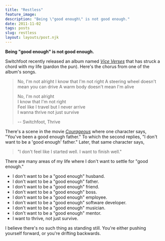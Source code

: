 ```yaml
---
title: "Restless"
feature_image: 
description: "Being \"good enough\" is not good enough."
date: 2011-11-02
tags: posts
slug: restless
layout: layouts/post.njk
---
```


**Being "good enough" is not good enough.**

Switchfoot recently released an album named _[Vice Verses](http://www.amazon.com/Vice-Verses/dp/B005MW5G1E/ref=sr_1_1?ie=UTF8&qid=1320233645&sr=8-1 "Vice Verses")_ that has struck a chord with my life (pardon the pun). Here's the chorus from one of the album's songs.

> No, I'm not alright I know that I'm not right A steering wheel doesn't mean you can drive A warm body doesn't mean I'm alive
>
> No, I'm not alright  
> I know that I'm not right  
> Feel like I travel but I never arrive  
> I wanna thrive not just survive
>
> \-- Switchfoot, Thrive

There's a scene in the movie _[Courageous](http://www.courageousthemovie.com/)_ where one character says, "You've been a good enough father." To which the second replies, "I don't want to be a 'good enough' father." Later, that same character says,

> "I don't feel like I started well. I want to finish well."

There are many areas of my life where I don't want to settle for "good enough."

* I don't want to be a "good enough" husband.
* I don't want to be a "good enough" father.
* I don't want to be a "good enough" friend.
* I don't want to be a "good enough" boss.
* I don't want to be a "good enough" employee.
* I don't want to be a "good enough" software developer.
* I don't want to be a "good enough" musician.
* I don't want to be a "good enough" mentor.
* I want to thrive, not just survive.

I believe there's no such thing as standing still. You're either pushing yourself forward, or you're drifting backwards.
